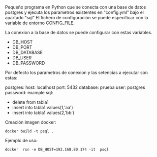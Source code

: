 Pequeño programa en Python que se conecta con una base de datos postgres y ejecuta los parametros existentes en "config.yml" bajo el apartado "sql"
El fichero de configuración se puede especificar con la variable de entorno CONFIG_FILE.

La conexion a la base de datos se puede configurar con estas variables. 

 - DB_HOST
 - DB_PORT
 - DB_DATABASE
 - DB_USER
 - DB_PASSWORD

Por defecto los parametros de conexion y las setencias a ejecutar son estas:

postgres:
 host: localhost
 port: 5432
 database: prueba
 user: postgres
 password: example
sql: 
  - delete from tabla1
  - insert into tabla1 values(1,'aa')
  - insert into tabla1 values(2,'bb')

Creación imagen docker: 

    docker build -t psql .

    
Ejemplo de uso: 

    docker  run -e DB_HOST=192.168.80.174 -it  psql